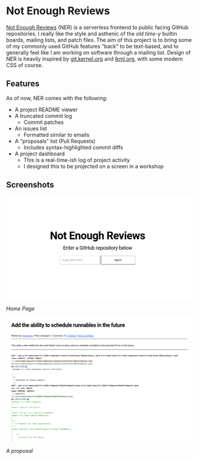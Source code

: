 # **N**ot **E**nough **R**eviews

[Not Enough Reviews](https://ner.retrylife.ca) (NER) is a serverless frontend to public facing GitHub repositories. I really like the style and asthenic of the *old time-y* builtin boards, mailing lists, and patch files. The aim of this project is to bring some of my commonly used GitHub features "back" to be text-based, and to generally feel like I am working on software through a mailing list. Design of NER is heavily inspired by [git.kernel.org](https://git.kernel.org) and [lkml.org](https://lkml.org/), with some modern CSS of course.

## Features

As of now, NER comes with the following:

 - A project README viewer
 - A truncated commit log
   - Commit patches
 - An issues list
   - Formatted similar to emails
 - A "proposals" list (Pull Requests)
   - Includes syntax-highlighted commit diffs
 - A project dashboard
   - This is a real-time-ish log of project activity
   - I designed this to be projected on a screen in a workshop

## Screenshots

![Home page](assets/ner-search.png)

*Home Page*

![A proposal](assets/ner-pr.png)

*A proposal*